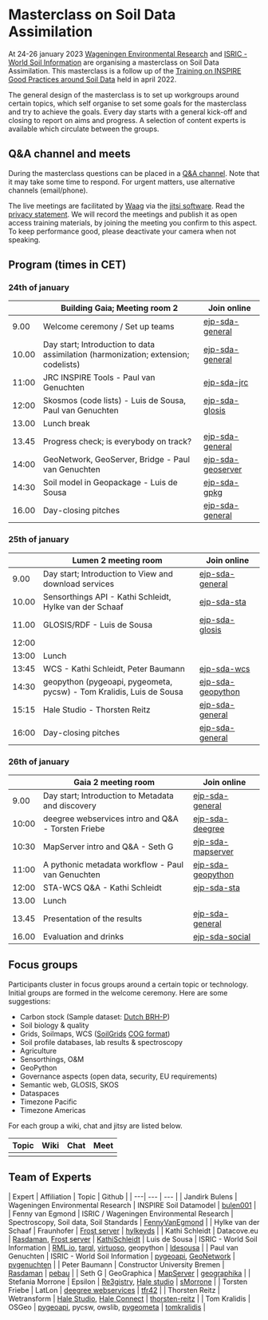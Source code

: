 # Masterclass on Soil Data Assimilation

At 24-26 january 2023 [Wageningen Environmental Research](https://www.wur.nl/en/research-results/research-institutes/environmental-research.htm) and
[ISRIC - World Soil Information](https://www.isric.org) are organising a masterclass on Soil Data Assimilation. This masterclass is a follow up of 
the [Training on INSPIRE Good Practices around Soil Data](./edition-2022.md) held in april 2022.

The general design of the masterclass is to set up workgroups around certain topics, which self organise to set some goals for the masterclass and try to achieve the goals.
Every day starts with a general kick-off and closing to report on aims and progress. A selection of content experts is available which circulate between the groups.

## Q&A channel and meets

During the masterclass questions can be placed in a [Q&A channel](https://gitter.im/ejpsoil/soildata-assimilation-guidance). Note that it may take some time to respond. For urgent matters, use alternative channels (email/phone).

The live meetings are facilitated by [Waag](https://waag.org) via the [jitsi software](https://github.com/jitsi). Read the [privacy statement](https://waag-org.translate.goog/nl/article/privacy-statement-meetwaagorg-jitsi/?_x_tr_sl=en&_x_tr_tl=de&_x_tr_hl=en&_x_tr_pto=wapp). We will record the meetings and publish it as open access training materials, by joining the meeting you confirm to this aspect. To keep performance good, please deactivate your camera when not speaking.

## Program (times in CET)

### 24th of january

|  | Building Gaia; Meeting room 2 | Join online | 
| --- | --- | --- |
| 9.00 | Welcome ceremony / Set up teams | [ejp-sda-general](https://meet.waag.org/ejp-sda-general) |
| 10.00 | Day start; Introduction to data assimilation (harmonization; extension; codelists) | [ejp-sda-general](https://meet.waag.org/ejp-sda-general) | 
| 11:00 | JRC INSPIRE Tools - Paul van Genuchten | [ejp-sda-jrc](https://meet.waag.org/ejp-sda-jrc) |
| 12:00 | Skosmos (code lists) - Luis de Sousa, Paul van Genuchten | [ejp-sda-glosis](https://meet.waag.org/ejp-sda-glosis) | 
| 13.00 | Lunch break |  |
| 13.45 | Progress check; is everybody on track? | [ejp-sda-general](https://meet.waag.org/ejp-sda-general) | 
| 14:00 | GeoNetwork, GeoServer, Bridge - Paul van Genuchten | [ejp-sda-geoserver](https://meet.waag.org/ejp-sda-geoserver) | 
| 14:30 | Soil model in Geopackage - Luis de Sousa  | [ejp-sda-gpkg](https://meet.waag.org/ejp-sda-gpkg) | 
| 16.00 | Day-closing pitches | [ejp-sda-general](https://meet.waag.org/ejp-sda-general) |
 
### 25th of january

| | Lumen 2 meeting room | Join online | 
| --- | --- | --- |
| 9.00 | Day start; Introduction to View and download services | [ejp-sda-general](https://meet.waag.org/ejp-sda-general) | 
| 10.00 | Sensorthings API - Kathi Schleidt, Hylke van der Schaaf | [ejp-sda-sta](https://meet.waag.org/ejp-sda-sta) | 
| 11.00 | GLOSIS/RDF - Luis de Sousa | [ejp-sda-glosis](https://meet.waag.org/ejp-sda-glosis) | 
| 12:00 | | |
| 13:00 | Lunch | |
| 13:45 | WCS - Kathi Schleidt, Peter Baumann | [ejp-sda-wcs](https://meet.waag.org/ejp-sda-wcs) |
| 14:30 | geopython (pygeoapi, pygeometa, pycsw) - Tom Kralidis, Luis de Sousa |  [ejp-sda-geopython](https://meet.waag.org/ejp-sda-geopython) | 
| 15:15 | Hale Studio - Thorsten Reitz | [ejp-sda-general](https://meet.waag.org/ejp-sda-hale) |
| 16:00 | Day-closing pitches | [ejp-sda-general](https://meet.waag.org/ejp-sda-general) | 

### 26th of january
         
| | Gaia 2 meeting room | Join online | 
| --- | --- | ---|
| 9.00 | Day start; Introduction to Metadata and discovery | [ejp-sda-general](https://meet.waag.org/ejp-sda-general) | 
| 10:00 | deegree webservices intro and Q&A - Torsten Friebe | [ejp-sda-deegree](https://meet.waag.org/ejp-sda-deegree) | 
| 10:30 | MapServer intro and Q&A - Seth G | [ejp-sda-mapserver](https://meet.waag.org/ejp-sda-mapserver) | 
| 11:00 | A pythonic metadata workflow - Paul van Genuchten | [ejp-sda-geopython](https://meet.waag.org/ejp-sda-geopython)  |
| 12:00 | STA-WCS Q&A - Kathi Schleidt | [ejp-sda-sta](https://meet.waag.org/ejp-sda-sta) | 
| 13.00 | Lunch | |
| 13.45 | Presentation of the results | [ejp-sda-general](https://meet.waag.org/ejp-sda-general) | 
| 16.00 | Evaluation and drinks | [ejp-sda-social](https://meet.waag.org/ejp-sda-social) | 


## Focus groups

Participants cluster in focus groups around a certain topic or technology. Initial groups are formed in the welcome ceremony. Here are some suggestions:

- Carbon stock (Sample dataset: [Dutch BRH-P](../cookbook/data/bhr-p/readme))
- Soil biology & quality
- Grids, Soilmaps, WCS ([SoilGrids](https://files.isric.org/soilgrids/latest/data_aggregated/1000m/soc/) [COG format](https://www.cogeo.org/))
- Soil profile databases, lab results & spectroscopy
- Agriculture
- Sensorthings, O&M
- GeoPython
- Governance aspects (open data, security, EU requirements)
- Semantic web, GLOSIS, SKOS
- Dataspaces
- Timezone Pacific
- Timezone Americas

For each group a wiki, chat and jitsy are listed below.

| Topic | Wiki | Chat | Meet | 
| --- | --- | --- | --- |
|  |  |  |  | 


## Team of Experts

| Expert | Affiliation | Topic | Github |
| ---|  --- | --- |
| Jandirk Bulens | Wageningen Environmental Research | INSPIRE Soil Datamodel | [bulen001](https://github.com/bulen001) |
| Fenny van Egmond | ISRIC / Wageningen Environmental Research | Spectroscopy, Soil data, Soil Standards | [FennyVanEgmond](https://github.com/FennyVanEgmond) | 
| Hylke van der Schaaf | Fraunhofer | [Frost server](../cookbook/frost-server.md) | [hylkevds](https://github.com/hylkevds) | 
| Kathi Schleidt | Datacove.eu | [Rasdaman](../cookbook/rasdaman.md), [Frost server](../cookbook/frost-server.md) | [KathiSchleidt](https://github.com/KathiSchleidt)
| Luis de Sousa | ISRIC - World Soil Information | [RML.io](../cookbook/rml.md), [tarql](../cookbook/tarql.md), [virtuoso](../cookbook/virtuoso.md), geopython | [ldesousa](https://github.com/ldesousa) |
| Paul van Genuchten | ISRIC - World Soil Information | [pygeoapi](../cookbook/pygeoapi.md), [GeoNetwork](../cookbook/geonetwork.md) |  [pvgenuchten](https://github.com/pvgenuchten) |
| Peter Baumann | Constructor University Bremen | [Rasdaman](../cookbook/rasdaman.md) | [pebau](https://github.com/pebau) |
| Seth G | GeoGraphica | [MapServer](../cookbook/mapserver.md) | [geographika](https://github.com/geographika) |
| Stefania Morrone | Epsilon | [Re3gistry](../cookbook/re3gistry.md), [Hale studio](../cookbook/hale-studio.md) | [sMorrone](https://github.com/sMorrone) |
| Torsten Friebe | LatLon | [deegree webservices](../cookbook/deegree.md) | [tfr42](https://github.com/tfr42) |
| Thorsten Reitz | Wetransform | [Hale Studio](../cookbook/hale-studio.md), [Hale Connect](../cookbook/hale-connect.md) | [thorsten-reitz](https://github.com/thorsten-reitz) |
| Tom Kralidis | OSGeo | [pygeoapi](../cookbook/pygeoapi.md), pycsw, owslib, [pygeometa](../cookbook/pygeometa.md) | [tomkralidis](https://github.com/tomkralidis) |


